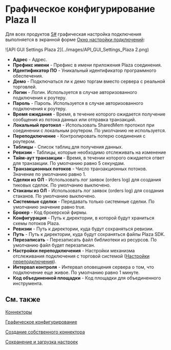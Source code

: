 # Графическое конфигурирование Plaza II

Для всех продуктов [S\#](StockSharpAbout.md) графическая настройка подключения выполняется в экранной форме [Окно настройки подключений](API_UI_ConnectorWindow.md):

![API GUI Settings Plaza 2](../images/API_GUI_Settings_Plaza 2.png)

- **Адрес** \- Адрес.
- **Префикс имени** \- Префикс в имени приложения Plaza соединения.
- **Идентификатор ПО** \- Уникальный идентификатор программного обеспечения.
- **Демо** \- Подключаться ли к демо торгам вместо сервера с реальной торговлей.
- **Логин** \- Логин. Используется в случае авторизованного подключения к роутеру.
- **Пароль** \- Пароль. Используется в случае авторизованного подключения к роутеру.
- **Время ожидания** \- Время, в течение которого ожидается получение сообщения из потока данных или отправка транзакций.
- **Локальный протокол** \- Использовать SharedMem протокол при соединении с локальным роутером. По умолчанию не используется.
- **Переподключение** \- Контролировать потерю соединения с роутером.
- **Таблицы** \- Список таблиц для получения данных.
- **Ревизии** \- Таблицы, которые необходимо отслеживать на изменение
- **Тайм\-аут транзакции** \- Время, в течении которого ожидается ответ для транзакции. По умолчанию равно 5 секундам.
- **Транзакционных потоков** \- Число транзакционных потоков. Значение по умолчанию равно 1.
- **Сделки из ОЛ** \- Использовать лог заявок (orders log) для создания тиковых сделок. По умолчанию выключено.
- **Стаканы из ОЛ** \- Использовать лог заявок (orders log) для создания стаканов. По умолчанию выключено.
- **Системные сделки** \- Передавать только системные сделки. По умолчанию значение равно true.
- **Брокер** \- Код брокерской фирмы.
- **Конфигурация** \- Путь к директории, в которой будут храниться схемы потоков Plaza.
- **Ревизии** \- Путь к директории, куда будут сохраняться ревизии.
- **Путь** \- Путь к директории, куда будут сохраняться файлы Plaza SDK.
- **Перезаписать** \- Перезаписать файл библиотеки из ресурсов. По умолчанию файл будет перезаписан.
- **Настройки переподключения** \- Настройки механизма отслеживания подключения с торговой системой ([Настройки переподключения](Reconnect.md)). 
- **Интервал контроля** \- Интервал оповещения сервера о том, что подключение еще живое. По умолчанию равно 1 минуте. 
- **Код объединенной площадки** \- Код площадки для объединенного инструмента. 

## См. также

[Коннекторы](API_Connectors.md)

[Графическое конфигурирование](API_ConnectorsUIConfiguration.md)

[Создание собственного коннектора](ConnectorCreating.md)

[Сохранение и загрузка настроек](API_Connectors_SaveConnectorSettings.md)
